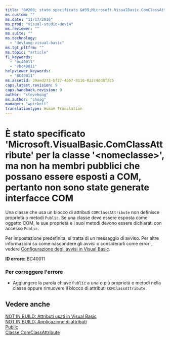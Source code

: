 ```yaml
---
title: "&#200; stato specificato &#39;Microsoft.VisualBasic.ComClassAttribute&#39; per la classe &#39;&lt;nomeclasse&gt;&#39;, ma non ha membri pubblici che possano essere esposti a COM, pertanto non sono state generate interfacce COM | Microsoft Docs"
ms.custom: ""
ms.date: "11/17/2016"
ms.prod: "visual-studio-dev14"
ms.reviewer: ""
ms.suite: ""
ms.technology: 
  - "devlang-visual-basic"
ms.tgt_pltfrm: ""
ms.topic: "article"
f1_keywords: 
  - "bc40011"
  - "vbc40011"
helpviewer_keywords: 
  - "BC40011"
ms.assetid: 39aed273-bf27-4667-8116-022c4dd8f3c5
caps.latest.revision: 9
caps.handback.revision: 9
author: "stevehoag"
ms.author: "shoag"
manager: "wpickett"
translationtype: Human Translation
---
```

# &#200; stato specificato &#39;Microsoft.VisualBasic.ComClassAttribute&#39; per la classe &#39;&lt;nomeclasse&gt;&#39;, ma non ha membri pubblici che possano essere esposti a COM, pertanto non sono state generate interfacce COM
Una classe che usa un blocco di attributi `COMClassAttribute` non definisce proprietà o metodi `Public`. Se una classe deve essere esposta come oggetto COM, le sue proprietà e i suoi metodi devono essere dichiarati con accesso `Public`.  
  
 Per impostazione predefinita, si tratta di un messaggio di avviso. Per altre informazioni su come nascondere gli avvisi o considerarli come errori, vedere [Configurazione degli avvisi in Visual Basic](/visual-studio/ide/configuring-warnings-in-visual-basic).  
  
 **ID errore:** BC40011  
  
### Per correggere l'errore  
  
-   Aggiungere la parola chiave `Public` a una o più proprietà o metodi nella classe oppure rimuovere il blocco di attributi `COMClassAttribute`.  
  
## Vedere anche  
 [NOT IN BUILD: Attributi usati in Visual Basic](http://msdn.microsoft.com/it-it/22231318-8a40-49af-9245-e0aab723563b)   
 [NOT IN BUILD: Applicazione di attributi](http://msdn.microsoft.com/it-it/2b1703ed-4437-49b3-bc0b-568094324f47)   
 [Public](../../visual-basic/language-reference/modifiers/public.md)   
 [Classe ComClassAttribute](http://msdn.microsoft.com/it-it/5c2f0835-9210-47dc-bc59-5c1769953574)